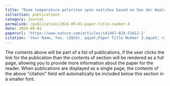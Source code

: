 ```yaml
---
title: "Room temperature polariton spin switches based on Van der Waals superlattices"
collection: publications
category: Journal
permalink: /publication/2024-09-01-paper-title-number-4
date: 2024-09-01
paperurl: 'https://www.nature.com/articles/s41467-024-51612-2'
citation: 'Your Name, You. (2024). &quot;Paper Title Number 3.&quot; <i>GitHub Journal of Bugs</i>. 1(3).'
---
```


The contents above will be part of a list of publications, if the user clicks the link for the publication than the contents of section will be rendered as a full page, allowing you to provide more information about the paper for the reader. When publications are displayed as a single page, the contents of the above "citation" field will automatically be included below this section in a smaller font.
